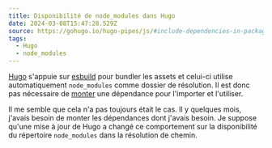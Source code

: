 ```yaml
---
title: Disponibilité de node_modules dans Hugo
date: 2024-03-08T15:47:28.529Z
source: https://gohugo.io/hugo-pipes/js/#include-dependencies-in-packagejson--node_modules
tags:
  - Hugo
  - node_modules
---
```

[Hugo](https://gohugo.io) s'appuie sur [esbuild](https://esbuild.github.io) pour bundler les assets et celui-ci utilise automatiquement `node_modules` comme dossier de résolution. Il est donc pas nécessaire de [monter](https://gohugo.io/hugo-modules/configuration/#module-configuration-mounts) une dépendance pour l'importer et l'utiliser.

Il me semble que cela n'a pas toujours était le cas. Il y quelques mois, j'avais besoin de monter les dépendances dont j'avais besoin. Je suppose qu'une mise à jour de Hugo a changé ce comportement sur la disponibilité du répertoire `node_modules` dans la résolution de chemin.
